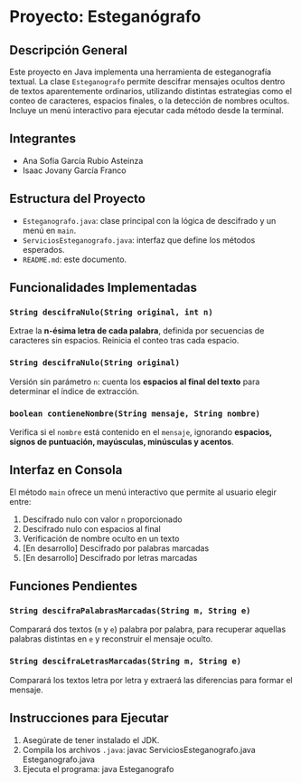 # Proyecto: Esteganógrafo

## Descripción General

Este proyecto en Java implementa una herramienta de esteganografía textual. La clase `Esteganografo` permite descifrar mensajes ocultos dentro de textos aparentemente ordinarios, utilizando distintas estrategias como el conteo de caracteres, espacios finales, o la detección de nombres ocultos. Incluye un menú interactivo para ejecutar cada método desde la terminal.

## Integrantes

- Ana Sofía García Rubio Asteinza
- Isaac Jovany García Franco

## Estructura del Proyecto

- `Esteganografo.java`: clase principal con la lógica de descifrado y un menú en `main`.
- `ServiciosEsteganografo.java`: interfaz que define los métodos esperados.
- `README.md`: este documento.

## Funcionalidades Implementadas

### `String descifraNulo(String original, int n)`
Extrae la **n-ésima letra de cada palabra**, definida por secuencias de caracteres sin espacios. Reinicia el conteo tras cada espacio.

### `String descifraNulo(String original)`
Versión sin parámetro `n`: cuenta los **espacios al final del texto** para determinar el índice de extracción.

### `boolean contieneNombre(String mensaje, String nombre)`
Verifica si el `nombre` está contenido en el `mensaje`, ignorando **espacios, signos de puntuación, mayúsculas, minúsculas y acentos**.

## Interfaz en Consola

El método `main` ofrece un menú interactivo que permite al usuario elegir entre:

1. Descifrado nulo con valor `n` proporcionado
2. Descifrado nulo con espacios al final
3. Verificación de nombre oculto en un texto
4. [En desarrollo] Descifrado por palabras marcadas
5. [En desarrollo] Descifrado por letras marcadas

## Funciones Pendientes

### `String descifraPalabrasMarcadas(String m, String e)`
Comparará dos textos (`m` y `e`) palabra por palabra, para recuperar aquellas palabras distintas en `e` y reconstruir el mensaje oculto.

### `String descifraLetrasMarcadas(String m, String e)`
Comparará los textos letra por letra y extraerá las diferencias para formar el mensaje.

## Instrucciones para Ejecutar

1. Asegúrate de tener instalado el JDK.
2. Compila los archivos `.java`:
   javac ServiciosEsteganografo.java Esteganografo.java
3. Ejecuta el programa:
   java Esteganografo

